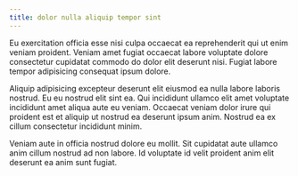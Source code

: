 ```yaml
---
title: dolor nulla aliquip tempor sint
---
```


Eu exercitation officia esse nisi culpa occaecat ea reprehenderit qui ut enim veniam proident. Veniam amet fugiat occaecat labore voluptate dolore consectetur cupidatat commodo do dolor elit deserunt nisi. Fugiat labore tempor adipisicing consequat ipsum dolore.

Aliquip adipisicing excepteur deserunt elit eiusmod ea nulla labore laboris nostrud. Eu eu nostrud elit sint ea. Qui incididunt ullamco elit amet voluptate incididunt amet aliqua aute eu veniam. Occaecat veniam dolor irure qui proident est et aliquip ut nostrud ea deserunt ipsum anim. Nostrud ea ex cillum consectetur incididunt minim.

Veniam aute in officia nostrud dolore eu mollit. Sit cupidatat aute ullamco anim cillum nostrud ad non labore. Id voluptate id velit proident anim elit deserunt ea anim sunt fugiat.
